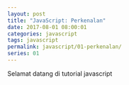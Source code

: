 ```yaml
---
layout: post
title: "JavaScript: Perkenalan"
date: 2017-08-01 08:00:01
categories: javascript
tags: javascript
permalink: javascript/01-perkenalan/
series: 01
---
```


Selamat datang di tutorial javascript